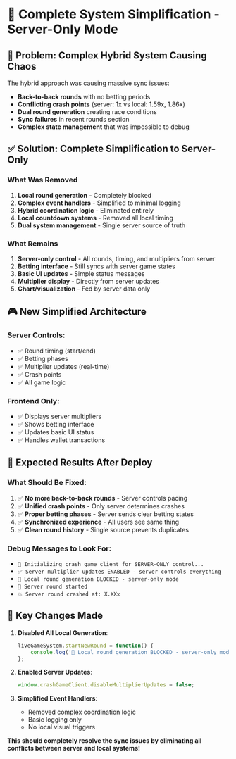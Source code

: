 # 🎯 Complete System Simplification - Server-Only Mode

## 🚨 **Problem: Complex Hybrid System Causing Chaos**

The hybrid approach was causing massive sync issues:
- **Back-to-back rounds** with no betting periods
- **Conflicting crash points** (server: 1x vs local: 1.59x, 1.86x)
- **Dual round generation** creating race conditions
- **Sync failures** in recent rounds section
- **Complex state management** that was impossible to debug

## ✅ **Solution: Complete Simplification to Server-Only**

### **What Was Removed**
1. **Local round generation** - Completely blocked
2. **Complex event handlers** - Simplified to minimal logging
3. **Hybrid coordination logic** - Eliminated entirely
4. **Local countdown systems** - Removed all local timing
5. **Dual system management** - Single server source of truth

### **What Remains**
1. **Server-only control** - All rounds, timing, and multipliers from server
2. **Betting interface** - Still syncs with server game states  
3. **Basic UI updates** - Simple status messages
4. **Multiplier display** - Directly from server updates
5. **Chart/visualization** - Fed by server data only

## 🎮 **New Simplified Architecture**

### **Server Controls**:
- ✅ Round timing (start/end)
- ✅ Betting phases
- ✅ Multiplier updates (real-time)
- ✅ Crash points
- ✅ All game logic

### **Frontend Only**:
- ✅ Displays server multipliers
- ✅ Shows betting interface
- ✅ Updates basic UI status
- ✅ Handles wallet transactions

## 🚀 **Expected Results After Deploy**

### **What Should Be Fixed**:
1. ✅ **No more back-to-back rounds** - Server controls pacing
2. ✅ **Unified crash points** - Only server determines crashes  
3. ✅ **Proper betting phases** - Server sends clear betting states
4. ✅ **Synchronized experience** - All users see same thing
5. ✅ **Clean round history** - Single source prevents duplicates

### **Debug Messages to Look For**:
- `🎰 Initializing crash game client for SERVER-ONLY control...`
- `✅ Server multiplier updates ENABLED - server controls everything`
- `🚫 Local round generation BLOCKED - server-only mode`
- `🚀 Server round started`
- `💥 Server round crashed at: X.XXx`

## 🔧 **Key Changes Made**

1. **Disabled All Local Generation**:
   ```javascript
   liveGameSystem.startNewRound = function() {
       console.log('🚫 Local round generation BLOCKED - server-only mode');
   };
   ```

2. **Enabled Server Updates**:
   ```javascript
   window.crashGameClient.disableMultiplierUpdates = false;
   ```

3. **Simplified Event Handlers**:
   - Removed complex coordination logic
   - Basic logging only
   - No local visual triggers

**This should completely resolve the sync issues by eliminating all conflicts between server and local systems!**
